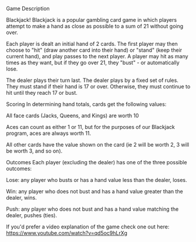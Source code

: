 Game Description

Blackjack!
Blackjack is a popular gambling card game in which players attempt to make a hand as close as possible to a sum of 21 without going over.

Each player is dealt an initial hand of 2 cards. The first player may then choose to "hit" (draw another card into their hand) or "stand" (keep their current hand), and play passes to the next player. A player may hit as many times as they want, but if they go over 21, they "bust" - or automatically lose.

The dealer plays their turn last. The dealer plays by a fixed set of rules. They must stand if their hand is 17 or over. Otherwise, they must continue to hit until they reach 17 or bust.

Scoring
In determining hand totals, cards get the following values:

All face cards (Jacks, Queens, and Kings) are worth 10

Aces can count as either 1 or 11, but for the purposes of our Blackjack program, aces are always worth 11.

All other cards have the value shown on the card (ie 2 will be worth 2, 3 will be worth 3, and so on).

Outcomes
Each player (excluding the dealer) has one of the three possible outcomes:

Lose: any player who busts or has a hand value less than the dealer, loses.

Win: any player who does not bust and has a hand value greater than the dealer, wins.

Push: any player who does not bust and has a hand value matching the dealer, pushes (ties).


If you'd prefer a video explanation of the game check one out here: https://www.youtube.com/watch?v=qd5oc9hLrXg
